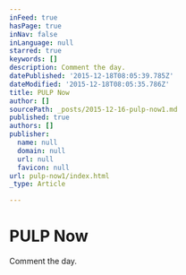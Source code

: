 ```yaml
---
inFeed: true
hasPage: true
inNav: false
inLanguage: null
starred: true
keywords: []
description: Comment the day.
datePublished: '2015-12-18T08:05:39.785Z'
dateModified: '2015-12-18T08:05:35.786Z'
title: PULP Now
author: []
sourcePath: _posts/2015-12-16-pulp-now1.md
published: true
authors: []
publisher:
  name: null
  domain: null
  url: null
  favicon: null
url: pulp-now1/index.html
_type: Article

---
```

# PULP Now

Comment the day.